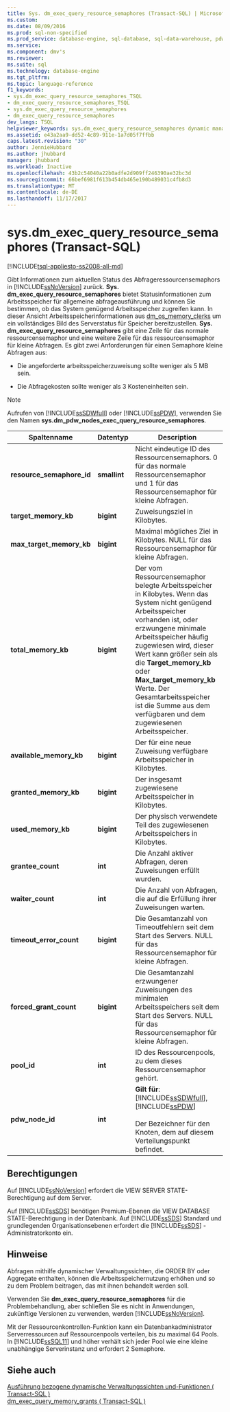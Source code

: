 ```yaml
---
title: Sys. dm_exec_query_resource_semaphores (Transact-SQL) | Microsoft Docs
ms.custom: 
ms.date: 08/09/2016
ms.prod: sql-non-specified
ms.prod_service: database-engine, sql-database, sql-data-warehouse, pdw
ms.service: 
ms.component: dmv's
ms.reviewer: 
ms.suite: sql
ms.technology: database-engine
ms.tgt_pltfrm: 
ms.topic: language-reference
f1_keywords:
- sys.dm_exec_query_resource_semaphores_TSQL
- dm_exec_query_resource_semaphores_TSQL
- sys.dm_exec_query_resource_semaphores
- dm_exec_query_resource_semaphores
dev_langs: TSQL
helpviewer_keywords: sys.dm_exec_query_resource_semaphores dynamic management view
ms.assetid: e43a2aa9-dd52-4c89-911e-1a7d05f7ffbb
caps.latest.revision: "30"
author: JennieHubbard
ms.author: jhubbard
manager: jhubbard
ms.workload: Inactive
ms.openlocfilehash: 43b2c54040a22b0adfe2d909ff246390ae32bc3d
ms.sourcegitcommit: 66bef6981f613b454db465e190b489031c4fb8d3
ms.translationtype: MT
ms.contentlocale: de-DE
ms.lasthandoff: 11/17/2017
---
```

# <a name="sysdmexecqueryresourcesemaphores-transact-sql"></a>sys.dm_exec_query_resource_semaphores (Transact-SQL)
[!INCLUDE[tsql-appliesto-ss2008-all-md](../../includes/tsql-appliesto-ss2008-all-md.md)]

  Gibt Informationen zum aktuellen Status des Abfrageressourcensemaphors in [!INCLUDE[ssNoVersion](../../includes/ssnoversion-md.md)] zurück. **Sys. dm_exec_query_resource_semaphores** bietet Statusinformationen zum Arbeitsspeicher für allgemeine abfrageausführung und können Sie bestimmen, ob das System genügend Arbeitsspeicher zugreifen kann. In dieser Ansicht Arbeitsspeicherinformationen aus [dm_os_memory_clerks](../../relational-databases/system-dynamic-management-views/sys-dm-os-memory-clerks-transact-sql.md) um ein vollständiges Bild des Serverstatus für Speicher bereitzustellen. **Sys. dm_exec_query_resource_semaphores** gibt eine Zeile für das normale ressourcensemaphor und eine weitere Zeile für das ressourcensemaphor für kleine Abfragen. Es gibt zwei Anforderungen für einen Semaphore kleine Abfragen aus:  
  
-   Die angeforderte arbeitsspeicherzuweisung sollte weniger als 5 MB sein.  
  
-   Die Abfragekosten sollte weniger als 3 Kosteneinheiten sein.  
  
> [!NOTE]  
>  Aufrufen von [!INCLUDE[ssSDWfull](../../includes/sssdwfull-md.md)] oder [!INCLUDE[ssPDW](../../includes/sspdw-md.md)], verwenden Sie den Namen **sys.dm_pdw_nodes_exec_query_resource_semaphores**.  
  
|Spaltenname|Datentyp|Description|  
|-----------------|---------------|-----------------|  
|**resource_semaphore_id**|**smallint**|Nicht eindeutige ID des Ressourcensemaphors. 0 für das normale Ressourcensemaphor und 1 für das Ressourcensemaphor für kleine Abfragen.|  
|**target_memory_kb**|**bigint**|Zuweisungsziel in Kilobytes.|  
|**max_target_memory_kb**|**bigint**|Maximal mögliches Ziel in Kilobytes. NULL für das Ressourcensemaphor für kleine Abfragen.|  
|**total_memory_kb**|**bigint**|Der vom Ressourcensemaphor belegte Arbeitsspeicher in Kilobytes. Wenn das System nicht genügend Arbeitsspeicher vorhanden ist, oder erzwungene minimale Arbeitsspeicher häufig zugewiesen wird, dieser Wert kann größer sein als die **Target_memory_kb** oder **Max_target_memory_kb** Werte. Der Gesamtarbeitsspeicher ist die Summe aus dem verfügbaren und dem zugewiesenen Arbeitsspeicher.|  
|**available_memory_kb**|**bigint**|Der für eine neue Zuweisung verfügbare Arbeitsspeicher in Kilobytes.|  
|**granted_memory_kb**|**bigint**|Der insgesamt zugewiesene Arbeitsspeicher in Kilobytes.|  
|**used_memory_kb**|**bigint**|Der physisch verwendete Teil des zugewiesenen Arbeitsspeichers in Kilobytes.|  
|**grantee_count**|**int**|Die Anzahl aktiver Abfragen, deren Zuweisungen erfüllt wurden.|  
|**waiter_count**|**int**|Die Anzahl von Abfragen, die auf die Erfüllung ihrer Zuweisungen warten.|  
|**timeout_error_count**|**bigint**|Die Gesamtanzahl von Timeoutfehlern seit dem Start des Servers. NULL für das Ressourcensemaphor für kleine Abfragen.|  
|**forced_grant_count**|**bigint**|Die Gesamtanzahl erzwungener Zuweisungen des minimalen Arbeitsspeichers seit dem Start des Servers. NULL für das Ressourcensemaphor für kleine Abfragen.|  
|**pool_id**|**int**|ID des Ressourcenpools, zu dem dieses Ressourcensemaphor gehört.|  
|**pdw_node_id**|**int**|**Gilt für**: [!INCLUDE[ssSDWfull](../../includes/sssdwfull-md.md)],[!INCLUDE[ssPDW](../../includes/sspdw-md.md)]<br /><br /> Der Bezeichner für den Knoten, dem auf diesem Verteilungspunkt befindet.|  
  
## <a name="permissions"></a>Berechtigungen  
 Auf [!INCLUDE[ssNoVersion](../../includes/ssnoversion-md.md)] erfordert die VIEW SERVER STATE-Berechtigung auf dem Server.  
  
 Auf [!INCLUDE[ssSDS](../../includes/sssds-md.md)] benötigen Premium-Ebenen die VIEW DATABASE STATE-Berechtigung in der Datenbank. Auf [!INCLUDE[ssSDS](../../includes/sssds-md.md)] Standard und grundlegenden Organisationsebenen erfordert die [!INCLUDE[ssSDS](../../includes/sssds-md.md)] -Administratorkonto ein.  
  
## <a name="remarks"></a>Hinweise  
 Abfragen mithilfe dynamischer Verwaltungssichten, die ORDER BY oder Aggregate enthalten, können die Arbeitsspeichernutzung erhöhen und so zu dem Problem beitragen, das mit ihnen behandelt werden soll.  
  
 Verwenden Sie **dm_exec_query_resource_semaphores** für die Problembehandlung, aber schließen Sie es nicht in Anwendungen, zukünftige Versionen zu verwenden, werden [!INCLUDE[ssNoVersion](../../includes/ssnoversion-md.md)].  
  
 Mit der Ressourcenkontrollen-Funktion kann ein Datenbankadministrator Serverressourcen auf Ressourcenpools verteilen, bis zu maximal 64 Pools. In [!INCLUDE[ssSQL11](../../includes/sssql11-md.md)] und höher verhält sich jeder Pool wie eine kleine unabhängige Serverinstanz und erfordert 2 Semaphore.  
  
## <a name="see-also"></a>Siehe auch  
 [Ausführung bezogene dynamische Verwaltungssichten und-Funktionen &#40; Transact-SQL &#41;](../../relational-databases/system-dynamic-management-views/execution-related-dynamic-management-views-and-functions-transact-sql.md)   
 [dm_exec_query_memory_grants &#40; Transact-SQL &#41;](../../relational-databases/system-dynamic-management-views/sys-dm-exec-query-memory-grants-transact-sql.md)  
  
  


